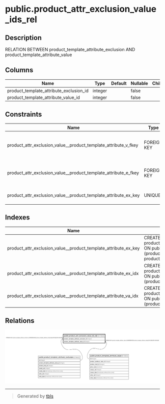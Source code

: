 # public.product_attr_exclusion_value_ids_rel

## Description

RELATION BETWEEN product_template_attribute_exclusion AND product_template_attribute_value

## Columns

| Name | Type | Default | Nullable | Children | Parents | Comment |
| ---- | ---- | ------- | -------- | -------- | ------- | ------- |
| product_template_attribute_exclusion_id | integer |  | false |  | [public.product_template_attribute_exclusion](public.product_template_attribute_exclusion.md) |  |
| product_template_attribute_value_id | integer |  | false |  | [public.product_template_attribute_value](public.product_template_attribute_value.md) |  |

## Constraints

| Name | Type | Definition |
| ---- | ---- | ---------- |
| product_attr_exclusion_value__product_template_attribute_v_fkey | FOREIGN KEY | FOREIGN KEY (product_template_attribute_value_id) REFERENCES product_template_attribute_value(id) ON DELETE CASCADE |
| product_attr_exclusion_value__product_template_attribute_e_fkey | FOREIGN KEY | FOREIGN KEY (product_template_attribute_exclusion_id) REFERENCES product_template_attribute_exclusion(id) ON DELETE CASCADE |
| product_attr_exclusion_value__product_template_attribute_ex_key | UNIQUE | UNIQUE (product_template_attribute_exclusion_id, product_template_attribute_value_id) |

## Indexes

| Name | Definition |
| ---- | ---------- |
| product_attr_exclusion_value__product_template_attribute_ex_key | CREATE UNIQUE INDEX product_attr_exclusion_value__product_template_attribute_ex_key ON public.product_attr_exclusion_value_ids_rel USING btree (product_template_attribute_exclusion_id, product_template_attribute_value_id) |
| product_attr_exclusion_value__product_template_attribute_ex_idx | CREATE INDEX product_attr_exclusion_value__product_template_attribute_ex_idx ON public.product_attr_exclusion_value_ids_rel USING btree (product_template_attribute_exclusion_id) |
| product_attr_exclusion_value__product_template_attribute_va_idx | CREATE INDEX product_attr_exclusion_value__product_template_attribute_va_idx ON public.product_attr_exclusion_value_ids_rel USING btree (product_template_attribute_value_id) |

## Relations

![er](public.product_attr_exclusion_value_ids_rel.svg)

---

> Generated by [tbls](https://github.com/k1LoW/tbls)

